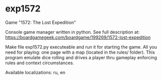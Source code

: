 # exp1572
Game "1572: The Lost Expedition"

Console game manager written in python. See full description at: https://boardgamegeek.com/boardgame/199269/1572-lost-expedition

Make file exp1572.py executeable and run it for starting the game. All you need for playing: one page with a map (located in the rules/ folder). This program emulate dice rolling and drives a player thru gameplay enforcing rules and context circumstances.

Available localizations: ru, en
